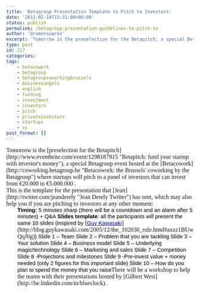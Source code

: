 ```yaml
---
title: 'Betagroup Presentation Template to Pitch to Investors'
date: '2011-02-14T15:31:00+00:00'
status: publish
permalink: /betagroup-presentation-guidelines-to-pitch-to
author: '@ramonsuarez'
excerpt: 'Tomorrow is the preselection for the Betapitch, a special Betagroup event hosted at the Betacowork where startups will pitch to a panel of investors that can invest from ???20.000 to ???5.000.000 . This is the template for the presentation that Jean h...'
type: post
id: 217
categories:
tags:
    - betacowork
    - betagroup
    - betagroupcoworkingbrussels
    - businessangels
    - english
    - funding
    - investment
    - investors
    - pitch
    - privateinvestors
    - startups
    - vc
post_format: []
---
```

<div style="background-color:transparent;font-family:Times New Roman;font-size:medium;margin:0;">Tomorrow is the [preselection for the Betapitch](http://www.eventbrite.com/event/1298187915 "Betapitch: fund your startup with investor's money"), a special Betagroup event hosted at the [Betacowork](http://coworking.betagroup.be "Betacowork: the Brussels' coworking by the Betagroup") where startups will pitch to a panel of investors that can invest from €20.000 to €5.000.000 .<div style="background-color:transparent;font-family:Times New Roman;font-size:medium;margin:0;">This is the template for the presentation that [Jean](http://twitter.com/jeanderely "Jean Derely Twitter") has sent, which may also help you if you are pitching to investors at any other moment:<div style="background-color:transparent;font-family:Times New Roman;font-size:medium;padding-left:30px;margin:0;"><span style="font-size:11pt;font-family:Arial;color:#000000;background-color:transparent;font-weight:bold;font-style:normal;text-decoration:none;vertical-align:baseline;">Timing:</span><span style="font-size:11pt;font-family:Arial;color:#000000;background-color:transparent;font-weight:normal;font-style:normal;text-decoration:none;vertical-align:baseline;"> 5 minutes sharp (there will be a countdown and an alarm after 5 minutes) + Q&A</span>  
<span style="font-size:11pt;font-family:Arial;color:#000000;background-color:transparent;font-weight:normal;font-style:normal;text-decoration:none;vertical-align:baseline;"> </span>  
<span style="font-size:11pt;font-family:Arial;color:#000000;background-color:transparent;font-weight:bold;font-style:normal;text-decoration:none;vertical-align:baseline;">Slides template</span><span style="font-size:11pt;font-family:Arial;color:#000000;background-color:transparent;font-weight:normal;font-style:normal;text-decoration:none;vertical-align:baseline;">: all the participants will present the same 10 slides (inspired by </span>[<span style="font-size:11pt;font-family:Arial;color:#000099;background-color:transparent;font-weight:normal;font-style:normal;text-decoration:underline;vertical-align:baseline;">Guy Kawasaki</span>](http://blog.guykawasaki.com/2005/12/the_102030_rule.html#axzz1BUwQqJ6g)<span style="font-size:11pt;font-family:Arial;color:#000000;background-color:transparent;font-weight:normal;font-style:normal;text-decoration:none;vertical-align:baseline;">) </span>  
<span style="font-size:11pt;font-family:Arial;color:#000000;background-color:transparent;font-weight:normal;font-style:normal;text-decoration:none;vertical-align:baseline;">Slide 1 – Team</span>  
<span style="font-size:11pt;font-family:Arial;color:#000000;background-color:transparent;font-weight:normal;font-style:normal;text-decoration:none;vertical-align:baseline;">Slide 2 – Problem that you are tackling</span>  
<span style="font-size:11pt;font-family:Arial;color:#000000;background-color:transparent;font-weight:normal;font-style:normal;text-decoration:none;vertical-align:baseline;">Slide 3 – Your solution</span>  
<span style="font-size:11pt;font-family:Arial;color:#000000;background-color:transparent;font-weight:normal;font-style:normal;text-decoration:none;vertical-align:baseline;">Slide 4 – Business model</span>  
<span style="font-size:11pt;font-family:Arial;color:#000000;background-color:transparent;font-weight:normal;font-style:normal;text-decoration:none;vertical-align:baseline;">Slide 5 – Underlying magic/technology</span>  
<span style="font-size:11pt;font-family:Arial;color:#000000;background-color:transparent;font-weight:normal;font-style:normal;text-decoration:none;vertical-align:baseline;">Slide 6 – Marketing and sales</span>  
<span style="font-size:11pt;font-family:Arial;color:#000000;background-color:transparent;font-weight:normal;font-style:normal;text-decoration:none;vertical-align:baseline;">Slide 7 – Competition</span>  
<span style="font-size:11pt;font-family:Arial;color:#000000;background-color:transparent;font-weight:normal;font-style:normal;text-decoration:none;vertical-align:baseline;">Slide 8 -Projections and milestones</span>  
<span style="font-size:11pt;font-family:Arial;color:#000000;background-color:transparent;font-weight:normal;font-style:normal;text-decoration:none;vertical-align:baseline;">Slide 9 -Pre-invest value + money needed (only 2 figures for this important slide)</span>  
<span style="font-size:11pt;font-family:Arial;color:#000000;background-color:transparent;font-weight:normal;font-style:normal;text-decoration:none;vertical-align:baseline;">Slide 10 – How do you plan to spend the money that you raise</span>There will be a workshop to help the teams with their presentations hosted by <span style="font-family:verdana, geneva;">[Gilbert West](http://be.linkedin.com/in/blueclock).</span>